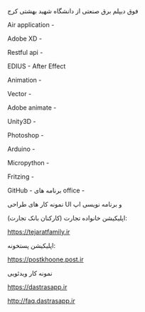 فوق دیپلم برق صنعتی از دانشگاه شهید بهشتی کرج

Air application - 

Adobe XD - 

Restful api - 

EDIUS - After Effect

Animation - 

Vector - 

Adobe animate - 

Unity3D - 

Photoshop - 

Arduino - 

Micropython - 

Fritzing - 

GitHub - 
برنامه های office - 

نمونه کار های طراحی UI و برنامه نویسی اپ


اپلیکیشن خانواده تجارت (کارکنان بانک تجارت):

https://tejaratfamily.ir

اپلیکیشن پستخونه:

https://postkhoone.post.ir

نمونه کار ویدئویی

https://dastrasapp.ir

http://faq.dastrasapp.ir
